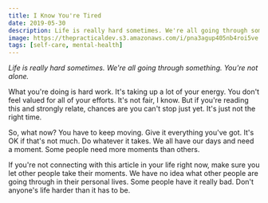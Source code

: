 ```yaml
---
title: I Know You're Tired
date: 2019-05-30
description: Life is really hard sometimes. We're all going through something. You're not alone.
image: https://thepracticaldev.s3.amazonaws.com/i/pna3agup405nb4roi5ve.jpg
tags: [self-care, mental-health]
---
```


_Life is really hard sometimes. We're all going through something. You're not alone._

What you're doing is hard work. It's taking up a lot of your energy. You don't feel valued for all of your efforts. It's not fair, I know. But if you're reading this and strongly relate, chances are you can't stop just yet. It's just not the right time.

So, what now? You have to keep moving. Give it everything you've got. It's OK if that's not much. Do whatever it takes. We all have our days and need a moment. Some people need more moments than others.

If you're not connecting with this article in your life right now, make sure you let other people take their moments. We have no idea what other people are going through in their personal lives. Some people have it really bad. Don't anyone's life harder than it has to be.
